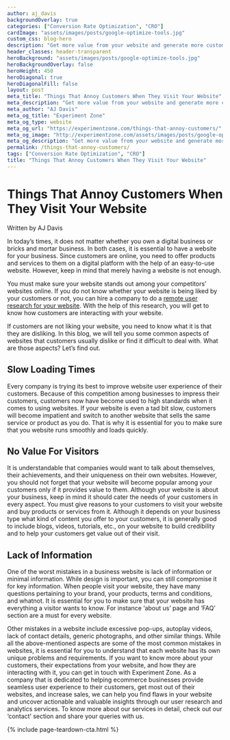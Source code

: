 ```yaml
---
author: aj_davis
backgroundOverlay: true
categories: ["Conversion Rate Optimization", "CRO"]
cardImage: "assets/images/posts/google-optimize-tools.jpg"
custom_css: blog-hero
description: "Get more value from your website and generate more customers and qualified leads using conversion rate optimization (CRO)."
header_classes: header-transparent
heroBackground: "assets/images/posts/google-optimize-tools.jpg"
heroBackgroundOverlay: false
heroHeight: 450
heroDiagonal: true
heroDiagonalFill: false
layout: post
meta_title: "Things That Annoy Customers When They Visit Your Website"
meta_description: "Get more value from your website and generate more customers and qualified leads using conversion rate optimization (CRO)."
meta_author: "AJ Davis"
meta_og_title: "Experiment Zone"
meta_og_type: website
meta_og_url: "https://experimentzone.com/things-that-annoy-customers/"
meta_og_image: "http://experimentzone.com/assets/images/posts/google-optimize-tools.jpg"
meta_og_description: "Get more value from your website and generate more customers and qualified leads using conversion rate optimization (CRO)."
permalink: /things-that-annoy-customers/
tags: ["Conversion Rate Optimization", "CRO"]
title: "Things That Annoy Customers When They Visit Your Website"
---
```



# Things That Annoy Customers When They Visit Your Website

Written by AJ Davis

In today’s times, it does not matter whether you own a digital business or bricks and mortar business. In both cases, it is essential to have a website for your business. Since customers are online, you need to offer products and services to them on a digital platform with the help of an easy-to-use website. However, keep in mind that merely having a website is not enough.

You must make sure your website stands out among your competitors’ websites online. If you do not know whether your website is being liked by your customers or not, you can hire a company to do a <a href="https://experimentzone.com/services/user-research-analytics/">remote user research for your website</a>. With the help of this research, you will get to know how customers are interacting with your website.

If customers are not liking your website, you need to know what it is that they are disliking. In this blog, we will tell you some common aspects of websites that customers usually dislike or find it difficult to deal with. What are those aspects? Let’s find out.


## Slow Loading Times

Every company is trying its best to improve website user experience of their customers. Because of this competition among businesses to impress their customers, customers now have become used to high standards when it comes to using websites. If your website is even a tad bit slow, customers will become impatient and switch to another website that sells the same service or product as you do. That is why it is essential for you to make sure that you website runs smoothly and loads quickly.


## No Value For Visitors

It is understandable that companies would want to talk about themselves, their achievements, and their uniqueness on their own websites. However, you should not forget that your website will become popular among your customers only if it provides value to them. Although your website is about your business, keep in mind it should cater the needs of your customers in every aspect. You must give reasons to your customers to visit your website and buy products or services from it.  Although it depends on your business type what kind of content you offer to your customers, it is generally good to include blogs, videos, tutorials, etc., on your website to build credibility and to help your customers get value out of their visit.


## Lack of Information 

One of the worst mistakes in a business website is lack of information or minimal information. While design is important, you can still compromise it for key information. When people visit your website, they have many questions pertaining to your brand, your products, terms and conditions, and whatnot. It is essential for you to make sure that your website has everything a visitor wants to know. For instance ‘about us’ page and ‘FAQ’ section are a must for every website.

Other mistakes in a website include excessive pop-ups, autoplay videos, lack of contact details, generic photographs, and other similar things. While all the above-mentioned aspects are some of the most common mistakes in websites, it is essential for you to understand that each website has its own unique problems and requirements. If you want to know more about your customers, their expectations from your website, and how they are interacting with it, you can get in touch with Experiment Zone. As a company that is dedicated to helping ecommerce businesses provide seamless user experience to their customers, get most out of their websites, and increase sales, we can help you find flaws in your website and uncover actionable and valuable insights through our user research and analytics services. To know more about our services in detail, check out our ‘contact’ section and share your queries with us.


{% include page-teardown-cta.html %}